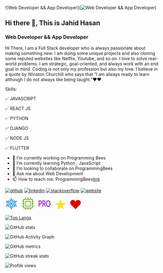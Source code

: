![Web Developer && App Developer](![Web Developer && App Developer](https://media-exp1.licdn.com/dms/image/C5603AQGUorCw8PE6WA/profile-displayphoto-shrink_400_400/0/1638031267452?e=1652918400&v=beta&t=eD8O_cPYkJq8lpu8Js7djhB1jc8SHWEn8L7hj6pVDDo))

## Hi there 👋, This is Jahid Hasan
### Web Developer && App Developer


Hi There, I am a Full Stack developer who is always passionate about making something new. I am doing some unique projects and also cloning some reputed websites like Netflix, Youtube, and so on. I love to solve real-world problems. I am strategic, goal-oriented, and always work with an end goal in mind. Coding is not only my profession but also my love. I believe in a quote by Winston Churchill who says that “I am always ready to learn although I do not always like being taught.”❤❤

Skills: 

✅ JAVASCRIPT 

✅ REACT JS 

✅ PYTHON

✅ DJANGO

✅ NODE JS 

✅ FLUTTER 



- 🔭 I’m currently working on Programming Bees 
- 🌱 I’m currently learning Python , JavaScript
- 👯 I’m looking to collaborate on ProgrammingBees 
- 💬 Ask me about Web Development 
- 📫 How to reach me: ProgrammingBees[link](https://programmingbees.com) 


[<img src='https://cdn.jsdelivr.net/npm/simple-icons@3.0.1/icons/github.svg' alt='github' height='40'>](https://github.com/programmingbees)  [<img src='https://cdn.jsdelivr.net/npm/simple-icons@3.0.1/icons/linkedin.svg' alt='linkedin' height='40'>](https://www.linkedin.com/in/https://www.linkedin.com/in/jahid-hasan-2327b11aa//)  [<img src='https://cdn.jsdelivr.net/npm/simple-icons@3.0.1/icons/stackoverflow.svg' alt='stackoverflow' height='40'>](https://stackoverflow.com/users/https://stackoverflow.com/users/16985676/programming-bees)  [<img src='https://cdn.jsdelivr.net/npm/simple-icons@3.0.1/icons/icloud.svg' alt='website' height='40'>](https://programmingbees.com)  

<a href='https://archiveprogram.github.com/'><img src='https://raw.githubusercontent.com/acervenky/animated-github-badges/master/assets/acbadge.gif' width='40' height='40'></a> <a href='https://docs.github.com/en/developers'><img src='https://raw.githubusercontent.com/acervenky/animated-github-badges/master/assets/devbadge.gif' width='40' height='40'></a> <a href='https://github.com/pricing'><img src='https://raw.githubusercontent.com/acervenky/animated-github-badges/master/assets/pro.gif' width='40' height='40'></a> <a href='https://stars.github.com/'><img src='https://raw.githubusercontent.com/acervenky/animated-github-badges/master/assets/starbadge.gif' width='35' height='35'></a> <a href='https://docs.github.com/en/github/supporting-the-open-source-community-with-github-sponsors'><img src='https://raw.githubusercontent.com/acervenky/animated-github-badges/master/assets/sponsorbadge.gif' width='35' height='35'></a> 

[![Top Langs](https://github-readme-stats.vercel.app/api/top-langs/?username=programmingbees)](https://github.com/anuraghazra/github-readme-stats)

![GitHub stats](https://github-readme-stats.vercel.app/api?username=programmingbees&show_icons=true&count_private=true)  

![GitHub Activity Graph](https://activity-graph.herokuapp.com/graph?username=programmingbees)  

![GitHub metrics](https://metrics.lecoq.io/programmingbees)  

![GitHub streak stats](https://github-readme-streak-stats.herokuapp.com/?user=programmingbees)  

![Profile views](https://gpvc.arturio.dev/programmingbees)  

<!--generate url https://arturssmirnovs.github.io/github-profile-readme-generator/ -->
